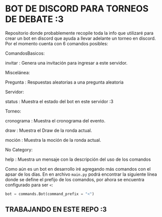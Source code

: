 # BOT DE DISCORD PARA TORNEOS DE DEBATE :3
Repositorio donde probablemente recopile toda la info que utilizaré para crear un bot en discord que ayuda a llevar adelante un torneo en discord.
Por el momento cuenta con 6 comandos posibles:

 ComandosBasicos:
 
 invitar    : Genera una invitación para ingresar a este servidor.
   
Miscelánea:

Pregunta   : Respuestas aleatorias a una pregunta aleatoria

Servidor:

status     : Muestra el estado del bot en este servidor :3

Torneo:

cronograma : Muestra el cronograma del evento.

draw       : Muestra el Draw de la ronda actual.

moción    : Muestra la moción de la ronda actual.

 No Category:
 
 help      : Muestra un mensaje con la descripción del uso de los comandos


Como aún es un bot en desarrollo iré agregando más comandos con el apsar de los días.
En en archivo `main.py` podrá encontrar la siguiente línea donde se define el prefijo de los comandos, por ahora se encuentra configurado para ser `<`:
```python
bot = commands.Bot(command_prefix = "<")
```

## TRABAJANDO EN ESTE REPO :3
